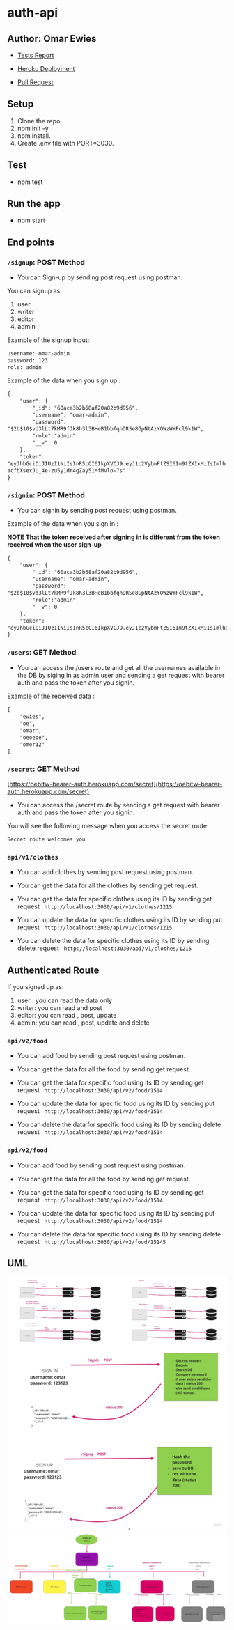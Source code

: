 # auth-api

## Author: Omar Ewies
* [Tests Report]()

* [Heroku Deployment]()

* [Pull Request]()

## Setup

1) Clone the repo
2) npm init -y.
3) npm install.
4) Create .env file with PORT=3030.

## Test
* npm test

## Run the app
* npm start

## End points

### `/signup`: POST Method

[]()

* You can Sign-up by sending post request using postman.

You can signup as:
1) user
2) writer
3) editor
4) admin

Example of the signup input:
```
username: omar-admin
password: 123
role: admin
```

Example of the data when you sign up :

```
{
    "user": {
        "_id": "60aca3b2b68af20a82b9d956",
        "username": "omar-admin",
        "password": "$2b$10$vd3lLt7kMR9fJk8h3l3BHeB1bbfqhDRSe8GpNtAzYOWzWYFcl9k1W",
        "role":"admin"
        "__v": 0
    },
    "token": "eyJhbGciOiJIUzI1NiIsInR5cCI6IkpXVCJ9.eyJ1c2VybmFtZSI6Im9tZXIxMiIsImlhdCI6MTYyMTkyNjgzNSwiZXhwIjoxNjIxOTI3NzM1fQ.Srod5-acfbXsexJU_4e-zu5y1dr4gZay51MfMvlo-7s"
}
```

### `/signin`:  POST Method

[]()


* You can signin by sending post request using postman.

Example of the data when you sign in :

**NOTE That the token received after signing in is different from the token received when the user sign-up**

```
{
    "user": {
        "_id": "60aca3b2b68af20a82b9d956",
        "username": "omar-admin",
        "password": "$2b$10$vd3lLt7kMR9fJk8h3l3BHeB1bbfqhDRSe8GpNtAzYOWzWYFcl9k1W",
        "role":"admin"
        "__v": 0
    },
    "token": "eyJhbGciOiJIUzI1NiIsInR5cCI6IkpXVCJ9.eyJ1c2VybmFtZSI6Im9tZXIxMiIsImlhdCI6MTYyMTkyNzAzMywiZXhwIjoxNjIxOTI3OTMzfQ.TTIG_yaGheLW9Jm6ljivxp3MmxXWmGwxPpmFqPv0meg"
}
```


### `/users`:  GET Method


[]()

* You can access the /users route and get all the usernames available in the DB by siging in as admin user and sending a get request with bearer auth and pass the token after you signin.

Example of the received data :

```
[
    "ewies",
    "oe",
    "omar",
    "oeoeoe",
    "omer12"
]
```

### `/secret`:  GET Method

[https://oebitw-bearer-auth.herokuapp.com/secret](https://oebitw-bearer-auth.herokuapp.com/secret)

* You can access the /secret route by sending a get request with bearer auth and pass the token after you signin.

You will see the following message when you access the secret route:

```
Secret route welcomes you
```

### `api/v1/clothes`

[]()

* You can add clothes by sending post request using postman.

* You can get the data for all the clothes by sending get request.

* You can get the data for specific clothes using its ID by sending get request
` http://localhost:3030/api/v1/clothes/1215`

* You can update the data for specific clothes using its ID by sending put request
` http://localhost:3030/api/v1/clothes/1215`

* You can delete the data for specific clothes using its ID by sending delete request
` http://localhost:3030/api/v1/clothes/1215`


## Authenticated Route

If you signed up as:
1) user : you can read the data only
2) writer: you can read and post
3) editor: you can read , post, update
4) admin: you can read , post, update and delete

###  `api/v2/food`

[]()

* You can add food by sending post request using postman.

* You can get the data for all the food by sending get request.

* You can get the data for specific food using its ID by sending get request
` http://localhost:3030/api/v2/food/1514`

* You can update the data for specific food using its ID by sending put request
` http://localhost:3030/api/v2/food/1514`

* You can delete the data for specific food using its ID by sending delete request
` http://localhost:3030/api/v2/food/1514`


### `api/v2/food`

[]()

* You can add food by sending post request using postman.

* You can get the data for all the food by sending get request.

* You can get the data for specific food using its ID by sending get request
` http://localhost:3030/api/v2/food/1514`

* You can update the data for specific food using its ID by sending put request
` http://localhost:3030/api/v2/food/1514`

* You can delete the data for specific food using its ID by sending delete request
` http://localhost:3030/api/v2/food/15145`



## UML


![](./img/uml.jpg)
![](./img/uml1.jpg)
![](./img/uml3.jpg)